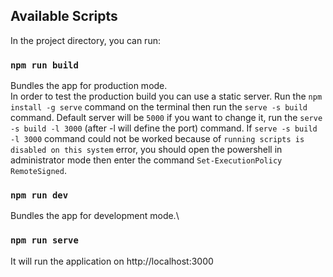 ## Available Scripts

In the project directory, you can run:

### `npm run build`

Bundles the app for production mode.\
In order to test the production build 
you can use a static server. 
Run the `npm install -g serve` command 
on the terminal then run the `serve -s build` 
command. Default server will be `5000` if you
want to change it, run the `serve -s build -l 3000` 
(after -l will define the port) command. If
`serve -s build -l 3000` command could not be worked
because of `running scripts is disabled on this system`
error, you should open the powershell in administrator
mode then enter the command `Set-ExecutionPolicy RemoteSigned`.

### `npm run dev`

Bundles the app for development mode.\

### `npm run serve`

It will run the application on http://localhost:3000
